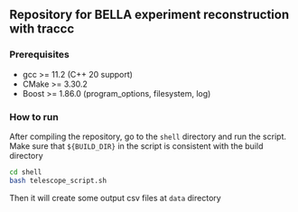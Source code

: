 ## Repository for BELLA experiment reconstruction with traccc

### Prerequisites
- gcc >= 11.2 (C++ 20 support)
- CMake >= 3.30.2
- Boost >= 1.86.0 (program_options, filesystem, log)

### How to run

After compiling the repository, go to the `shell` directory and run the script.
Make sure that `${BUILD_DIR}` in the script is consistent with the build directory

```sh
cd shell
bash telescope_script.sh
```

Then it will create some output csv files at `data` directory
